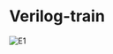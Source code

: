 # Verilog-train
![E1](https://user-images.githubusercontent.com/93378241/190861925-98c82e40-fc2b-4e79-bd31-2aaffacfea51.jpg)
